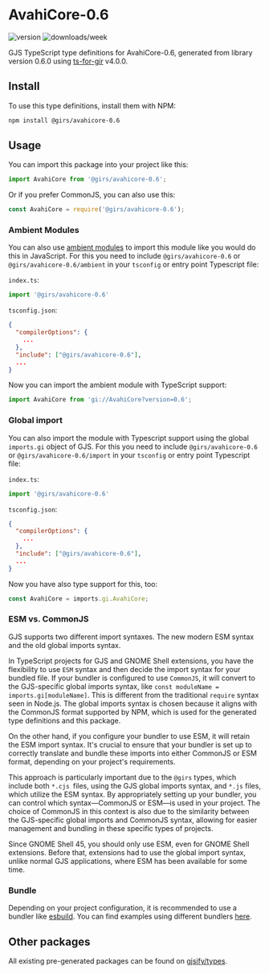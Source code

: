 
# AvahiCore-0.6

![version](https://img.shields.io/npm/v/@girs/avahicore-0.6)
![downloads/week](https://img.shields.io/npm/dw/@girs/avahicore-0.6)


GJS TypeScript type definitions for AvahiCore-0.6, generated from library version 0.6.0 using [ts-for-gir](https://github.com/gjsify/ts-for-gir) v4.0.0.


## Install

To use this type definitions, install them with NPM:
```bash
npm install @girs/avahicore-0.6
```

## Usage

You can import this package into your project like this:
```ts
import AvahiCore from '@girs/avahicore-0.6';
```

Or if you prefer CommonJS, you can also use this:
```ts
const AvahiCore = require('@girs/avahicore-0.6');
```

### Ambient Modules

You can also use [ambient modules](https://github.com/gjsify/ts-for-gir/tree/main/packages/cli#ambient-modules) to import this module like you would do this in JavaScript.
For this you need to include `@girs/avahicore-0.6` or `@girs/avahicore-0.6/ambient` in your `tsconfig` or entry point Typescript file:

`index.ts`:
```ts
import '@girs/avahicore-0.6'
```

`tsconfig.json`:
```json
{
  "compilerOptions": {
    ...
  },
  "include": ["@girs/avahicore-0.6"],
  ...
}
```

Now you can import the ambient module with TypeScript support: 

```ts
import AvahiCore from 'gi://AvahiCore?version=0.6';
```

### Global import

You can also import the module with Typescript support using the global `imports.gi` object of GJS.
For this you need to include `@girs/avahicore-0.6` or `@girs/avahicore-0.6/import` in your `tsconfig` or entry point Typescript file:

`index.ts`:
```ts
import '@girs/avahicore-0.6'
```

`tsconfig.json`:
```json
{
  "compilerOptions": {
    ...
  },
  "include": ["@girs/avahicore-0.6"],
  ...
}
```

Now you have also type support for this, too:

```ts
const AvahiCore = imports.gi.AvahiCore;
```


### ESM vs. CommonJS

GJS supports two different import syntaxes. The new modern ESM syntax and the old global imports syntax.

In TypeScript projects for GJS and GNOME Shell extensions, you have the flexibility to use `ESM` syntax and then decide the import syntax for your bundled file. If your bundler is configured to use `CommonJS`, it will convert to the GJS-specific global imports syntax, like `const moduleName = imports.gi[moduleName]`. This is different from the traditional `require` syntax seen in Node.js. The global imports syntax is chosen because it aligns with the CommonJS format supported by NPM, which is used for the generated type definitions and this package.

On the other hand, if you configure your bundler to use ESM, it will retain the ESM import syntax. It's crucial to ensure that your bundler is set up to correctly translate and bundle these imports into either CommonJS or ESM format, depending on your project's requirements.

This approach is particularly important due to the `@girs` types, which include both `*.cjs `files, using the GJS global imports syntax, and `*.js` files, which utilize the ESM syntax. By appropriately setting up your bundler, you can control which syntax—CommonJS or ESM—is used in your project. The choice of CommonJS in this context is also due to the similarity between the GJS-specific global imports and CommonJS syntax, allowing for easier management and bundling in these specific types of projects.

Since GNOME Shell 45, you should only use ESM, even for GNOME Shell extensions. Before that, extensions had to use the global import syntax, unlike normal GJS applications, where ESM has been available for some time.

### Bundle

Depending on your project configuration, it is recommended to use a bundler like [esbuild](https://esbuild.github.io/). You can find examples using different bundlers [here](https://github.com/gjsify/ts-for-gir/tree/main/examples).

## Other packages

All existing pre-generated packages can be found on [gjsify/types](https://github.com/gjsify/types).

